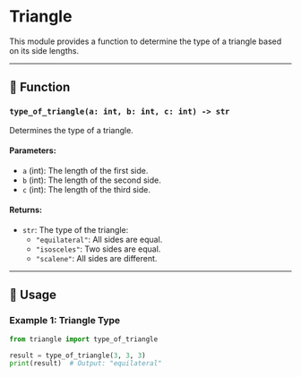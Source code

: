 # Triangle

This module provides a function to determine the type of a triangle based on its side lengths.

---

## 📝 Function

### `type_of_triangle(a: int, b: int, c: int) -> str`
Determines the type of a triangle.

#### Parameters:
- `a` (int): The length of the first side.
- `b` (int): The length of the second side.
- `c` (int): The length of the third side.

#### Returns:
- `str`: The type of the triangle:
  - `"equilateral"`: All sides are equal.
  - `"isosceles"`: Two sides are equal.
  - `"scalene"`: All sides are different.

---

## 🚀 Usage

### Example 1: Triangle Type
```python
from triangle import type_of_triangle

result = type_of_triangle(3, 3, 3)
print(result)  # Output: "equilateral"